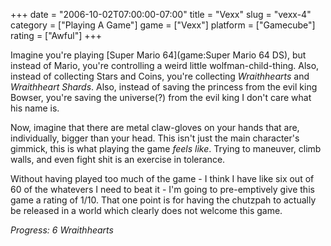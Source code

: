+++
date = "2006-10-02T07:00:00-07:00"
title = "Vexx"
slug = "vexx-4"
category = ["Playing A Game"]
game = ["Vexx"]
platform = ["Gamecube"]
rating = ["Awful"]
+++

Imagine you're playing [Super Mario 64](game:Super Mario 64 DS), but instead of Mario, you're controlling a weird little wolfman-child-thing. Also, instead of collecting Stars and Coins, you're collecting <i>Wraithhearts</i> and <i>Wraithheart Shards</i>. Also, instead of saving the princess from the evil king Bowser, you're saving the universe(?) from the evil king I don't care what his name is.

Now, imagine that there are metal claw-gloves on your hands that are, individually, bigger than your head. This isn't just the main character's gimmick, this is what playing the game <i>feels like</i>. Trying to maneuver, climb walls, and even fight shit is an exercise in tolerance.

Without having played too much of the game - I think I have like six out of 60 of the whatevers I need to beat it - I'm going to pre-emptively give this game a rating of 1/10. That one point is for having the chutzpah to actually be released in a world which clearly does not welcome this game.

<i>Progress: 6 Wraithhearts</i>